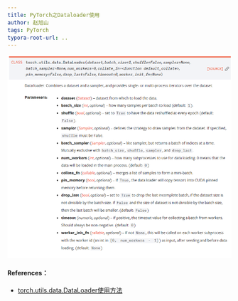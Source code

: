 ```yaml
---
title: PyTorch之Dataloader使用
author: 赵旭山
tags: PyTorch
typora-root-url: ..
---
```




![](/assets/images/dataloaderDescription202003171941.png)







#### References：

* [torch.utils.data.DataLoader使用方法](https://www.cnblogs.com/demo-deng/p/10623334.html)
